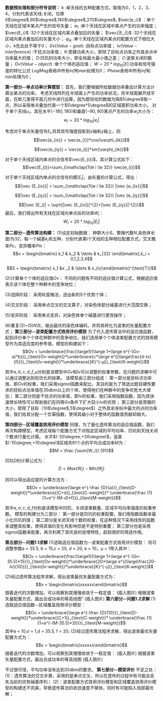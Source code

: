 **数据预处理和部分符号说明：**
$k$ :单天线的五种配置方式，取值为0，1，2，3，4，分别代表该天线:关闭，位移0$\degree$,90$\degree$,180$\degree$,270$\degree$;
$\vec{e_i}$ ：单个天线在区域中某点产生的信号矢量；
$w_i$ :单个天线在区域中某点产生的功率强度；
$\vec{E_i}$ :32个天线在区域内某点叠加后的矢量；
$\vec{|E_i|}$ :32个天线在区域内某点叠加后的矢量大小；
$\varphi_{ik}$ :单个天线在区域内某点的配置方式下相位大小，k在此处不等于0；
$Gv(Value-goat)$ :目标点功率值；
$Iv(Value-interference)$ :干扰点功率值；
$K$:旁瓣功率大小，即除了目标点功率之外其余点中功率最大的值；
$D$:凹坑的功率大小，即全局最大最小值之差；
$C$:波束关闭的数量；
$Ov(Value-object)$ :单个个体的适应值；
$W = 20*log_{10}{|E|}$:功率和信号强度的转化公式
$LogMag$表格中所有$inf$和$nan$处理为0；
$Phase$表格中所有$inf$和$nan$处理为0；


**第一部分--单点功率计算模型：**
首先，我们要根据所给数据功率叠加计算方法计算出某点的功率。
考虑天线阵列在半球面上产生的功率状况，将半球面展开成平面，在欧几里得平面几何中进行运算，因为题目给的数据为隔$5\degree$取一点，所以采用单点叠加代表一个$5\degree*5\degree$的区域面积功率大小。
对于单个天线$u_i$，其在水平$(-180,180)$和垂直$(-90,90)$某点产生的功率$w_i$大小为：
$$w_i = 20*log_{10}{|e_i|}$$

考虑对于单点矢量信号$E_i$,将其信号强度投影到x轴和y轴上，则
$$\vec{e_{ix}} = \vec{e_{i}}*cos(\varphi_{ik})$$

$$\vec{e_{iy}} = \vec{e_{i}}*sin(\varphi_{ik})$$

对于单个天线区域内单点的合信号$\vec{E_{i}}$，其计算公式如下：
$$\vec{E_{i}}=\sum_{\mathclap{1\le i \le 32}} \vec{e_{i}}$$

对于单个天线区域内单点的合信号的模$|E_i|$，由矢量的计算公式，得出：
$$|\vec {E_{ix}}| = \sum_{\mathclap{1\le i \le 32}} |\vec {e_{ix}}|$$

$$|\vec {E_{iy}}| = \sum_{\mathclap{1\le i \le 32}} |\vec {e_{iy}}|$$

$$|\vec {E_i}| = \sqrt{|\vec {E_{ix}}|^{2}+|\vec {E_{iy}}|^{2}}$$
最后，我们得出所有天线在区域内单点处的功率$W_i$：
$$W_i = 20*log_{10}{|E_i|}$$

**第二部分--遗传算法构建：**
$(1)$设定初始数据：
种群大小S，繁殖代数$N$,染色体长度$l$为32，每一个碱基$k_i$有五种，分别代表第$i$个天线的五种相位配置方式，交叉概率$Pc$，变异概率$Pm$：
$$x = \begin{bmatrix}
k_1 & k_2 & \ldots & k_{32}
\end{bmatrix},k_i =  0,1,2,3,4$$

$$S = \begin{bmatrix} x_1 &x _2 & \ldots & x_{n}\end{bmatrix}^{\text{T}}$$

$(2)$计算单个个体的适应值$Ov$：
不同的问题有不同的适应值计算公式，根据适应值表示该个体在整个种群中的竞争地位；

$(3)$选择阶段：
采用轮盘赌法，选出新的S个优势个体；

$(4)$交叉阶段：
采用单点交叉的交叉算子，对染色体部分碱基进行大范围交换；

$(5)$变异阶段：
采用单点变异，对染色体单个碱基进行更改操作；

$(6)$重复$(2)$~$(5)N$次，输出最优的染色体编码，并将其转化为波束的矢量配置方式；
**第三部分--波束配置方式效用评价模型**
为了代入遗传算法中的适应值函数，起到评价单个个体在种群中的竞争地位，我们选用单个个体波束配置方式的效用模型作为其适应度的参考值，模型的构建如下：
$$Ov = \underbrace{\frac{\large1}{\large 1+\large e^{-(Gv-a)*b}}}_{\text{Ov-weight}}*\underbrace{c*\large e^{(\large\frac{d-Iv}{f})}}_{\text{Iv-weight}}*\underbrace{{K}^{-μ}}_{\text{K-weight}}$$

其中$a,b,c,d,f,μ$分别是该模型中$Gv$和$Iv$可以调整的权重参数，在问题的求解中可以通过调整达到较优化的结果。
该模型由三部分组成：
第一部分是目标点功率值，即$Ov$的权重，我们采用$sigmol$函数来配比，其目的是为了筛选出题目硬性要求的目标点功率值在35dbm以上的个体，使得他们在种群中的竞争优势大大增加；
第二部分则是干扰点的功率值，即$Iv$的权重，我们采用指数函数，因为其快速增长特性可以帮助我们在同等$Gv$条件下扩大较小$Iv$的优势；
第三部分是旁瓣的大小，即除了目标（10$\degree$,5$\degree$）之外其余坐标中最大的点的功率值，我们给其分配一个负幂指数，使得其越小对于整体的函数值贡献却越大。

**第四部分--区域覆盖效用评价模型**
同理，为了量化遗传算法的适应值函数，我们再次构建模型，考虑区域每个配置方式下对指定区域的平均功率、凹坑和天线关闭个数进行量化计算。
水平$(-30\degree,+30\degree)$，竖直$(-15\degree,+15\degree)$区域共91个点的平均合成功率$M$为：
$$M = \frac {\sum{W_i}} {91}$$

凹坑$D$的计算公式为：
$$D = Max(W_i)-Min(W_j)$$

则可以得出适应度的计算方法为：
$$Ov = \underbrace{\large e^{-\frac {D}{a}}}_{\text{D-weight}}*\underbrace{(C+σ)}_{\text{C-weight}}* \underbrace{\frac {1}{1+e^{-(M-d)*f}}}_{\text{M-weight}}$$

其中$a,σ,c,d,f$分别是该模型中凹坑、关闭波束数量、区域平均功率强度的权重参数。
模型的构建分为三部分：
第一部分是凹坑的权重配置，我们用指数函数来最小化凹坑的值；
第二部分是关闭天线个数的权重，在这种情况下采用线性的函数来调整其权重，使得其值的变化有影响但是不是特别重要；
第三部分也是采用$sigmol$函数来配重，再次利用了其优良的徒增特性，起到很好的筛选作用。

**第五部分--问题1.1求解**
$(1)$选取适应值函数为--波束配置方式效用评价模型：
将可调整参数a = 35.5, b = 15,c = 20, d = 20, e = 10，μ = 1带入其中：
$$Ov = \underbrace{\frac{\large1}{\large 1+\large e^{-(Gv-35.5)*15}}}_{\text{Ov-weight}}*\underbrace{20*\large e^{(\large\frac{20-Iv}{10})}}_{\text{Iv-weight}}*\underbrace{{K}^{-μ}}_{\text{K-weight}}$$

$(2)$经过遗传算法程序求解，得出波束最优矢量配置方式为：
$$x = \begin{bmatrix}xxxxxx\end{bmatrix}$$
随着迭代的次数增加，可以观察到其慢慢收敛于一稳定值：
(插入图片)
根据波束矢量配置方式，画出合成功率的等高线图“
(插入图片)
**第六部分--问题1.2求解**
$(1)$选取适应值函数--区域覆盖效用评价模型：
$$Ov = \underbrace{\large e^{-\frac {D}{10}}}_{\text{D-weight}}*\underbrace{(C+1)}_{\text{C-weight}}* \underbrace{\frac {1}{1+e^{-(M-35.5)*20}}}_{\text{M-weight}}$$
其中a = 10,σ = 1,d = 35.5, f = 20;
$(2)$经过遗传算法程序求解，得出波束最优矢量配置方式为：
$$x = \begin{bmatrix}xxxxxx\end{bmatrix}$$
随着迭代的次数增加，可以观察到其慢慢收敛于一稳定值：
(插入图片)
根据波束矢量配置方式，画出合成功率的等高线图
(插入图片)

不过很可惜，平均功率没有达到35dbm的要求。
**第七部分--模型评价**
不足之处：
$(1)$：遗传算法的交叉步骤，采用的是单点交叉，所以在遗传的过程中有可能会丢失当前的优势碱基序列；
$(2)$：波束配置方式效用评价模型和区域覆盖效用评价模型的构建还不完美，导致遗传算法的收敛速度不够快，同时有可能陷入局部最优解；